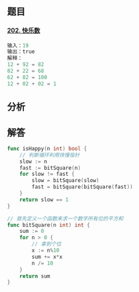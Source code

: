 ## 题目

#### [202. 快乐数](https://leetcode-cn.com/problems/happy-number/)

```go
输入：19
输出：true
解释：
12 + 92 = 82
82 + 22 = 68
62 + 82 = 100
12 + 02 + 02 = 1
```



## 分析



## 解答

```go
func isHappy(n int) bool {
    // 判断循环利用快慢指针
    slow := n
    fast := bitSquare(n)
    for slow != fast {
        slow = bitSquare(slow)
        fast = bitSquare(bitSquare(fast))
    }
    return slow == 1
}

// 首先定义一个函数来求一个数字所有位的平方和
func bitSquare(n int) int {
    sum := 0
    for n > 0 {
        // 拿到个位
        x := n%10
        sum += x*x
        n /= 10
    }
    return sum
}
```

